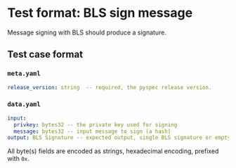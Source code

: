 # Test format: BLS sign message

Message signing with BLS should produce a signature.

## Test case format

### `meta.yaml`

```yaml
release_version: string  -- required, the pyspec release version.
```

### `data.yaml`

```yaml
input:
  privkey: bytes32 -- the private key used for signing
  message: bytes32 -- input message to sign (a hash)
output: BLS Signature -- expected output, single BLS signature or empty.
```

All byte(s) fields are encoded as strings, hexadecimal encoding, prefixed with `0x`.
